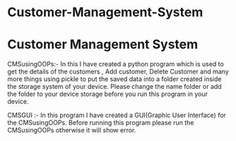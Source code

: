 # Customer-Management-System


<h1> Customer Management System </h1>



CMSusingOOPs:-  In this I have created a python program which is used to get the details of the customers
                , Add customer, Delete Customer and many more things using pickle
                to put the saved data into a folder created inside the storage system
                of your device. Please change the name folder or add the folder to your device storage
                before you run this program in your device.
                 
   CMSGUI   :- In this program I have created a GUI(Graphic User Interface) for the CMSusingOOPs.
               Before running this program please run the CMSusingOOPs otherwise it will 
               show error.
